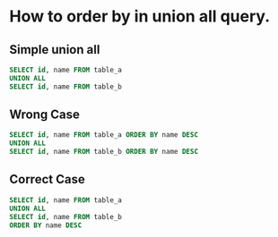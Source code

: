 # How to order by in union all query.

## Simple union all
```sql
SELECT id, name FROM table_a
UNION ALL
SELECT id, name FROM table_b
```

## Wrong Case
```sql
SELECT id, name FROM table_a ORDER BY name DESC
UNION ALL
SELECT id, name FROM table_b ORDER BY name DESC
```

## Correct Case
```sql
SELECT id, name FROM table_a
UNION ALL
SELECT id, name FROM table_b
ORDER BY name DESC
```
